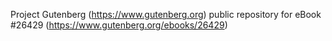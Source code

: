 Project Gutenberg (https://www.gutenberg.org) public repository for eBook #26429 (https://www.gutenberg.org/ebooks/26429)
